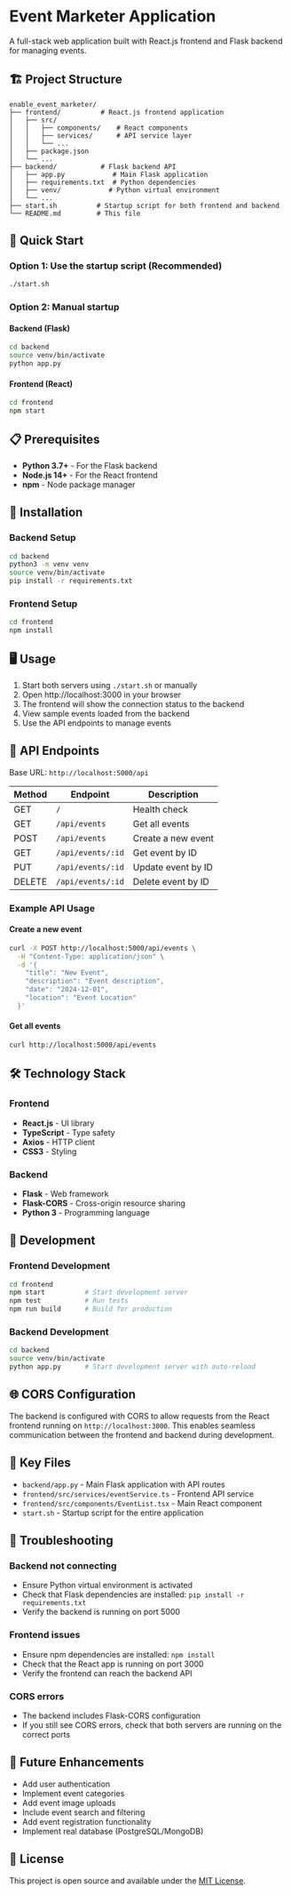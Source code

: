 # Event Marketer Application

A full-stack web application built with React.js frontend and Flask backend for managing events.

## 🏗️ Project Structure

```
enable_event_marketer/
├── frontend/          # React.js frontend application
│   ├── src/
│   │   ├── components/    # React components
│   │   ├── services/      # API service layer
│   │   └── ...
│   ├── package.json
│   └── ...
├── backend/           # Flask backend API
│   ├── app.py            # Main Flask application
│   ├── requirements.txt  # Python dependencies
│   ├── venv/            # Python virtual environment
│   └── ...
├── start.sh          # Startup script for both frontend and backend
└── README.md         # This file
```

## 🚀 Quick Start

### Option 1: Use the startup script (Recommended)
```bash
./start.sh
```

### Option 2: Manual startup

#### Backend (Flask)
```bash
cd backend
source venv/bin/activate
python app.py
```

#### Frontend (React)
```bash
cd frontend
npm start
```

## 📋 Prerequisites

- **Python 3.7+** - For the Flask backend
- **Node.js 14+** - For the React frontend
- **npm** - Node package manager

## 🔧 Installation

### Backend Setup
```bash
cd backend
python3 -m venv venv
source venv/bin/activate
pip install -r requirements.txt
```

### Frontend Setup
```bash
cd frontend
npm install
```

## 🖥️ Usage

1. Start both servers using `./start.sh` or manually
2. Open http://localhost:3000 in your browser
3. The frontend will show the connection status to the backend
4. View sample events loaded from the backend
5. Use the API endpoints to manage events

## 🔗 API Endpoints

Base URL: `http://localhost:5000/api`

| Method | Endpoint | Description |
|--------|----------|-------------|
| GET | `/` | Health check |
| GET | `/api/events` | Get all events |
| POST | `/api/events` | Create a new event |
| GET | `/api/events/:id` | Get event by ID |
| PUT | `/api/events/:id` | Update event by ID |
| DELETE | `/api/events/:id` | Delete event by ID |

### Example API Usage

#### Create a new event
```bash
curl -X POST http://localhost:5000/api/events \
  -H "Content-Type: application/json" \
  -d '{
    "title": "New Event",
    "description": "Event description",
    "date": "2024-12-01",
    "location": "Event Location"
  }'
```

#### Get all events
```bash
curl http://localhost:5000/api/events
```

## 🛠️ Technology Stack

### Frontend
- **React.js** - UI library
- **TypeScript** - Type safety
- **Axios** - HTTP client
- **CSS3** - Styling

### Backend
- **Flask** - Web framework
- **Flask-CORS** - Cross-origin resource sharing
- **Python 3** - Programming language

## 🔄 Development

### Frontend Development
```bash
cd frontend
npm start          # Start development server
npm test           # Run tests
npm run build      # Build for production
```

### Backend Development
```bash
cd backend
source venv/bin/activate
python app.py      # Start development server with auto-reload
```

## 🌐 CORS Configuration

The backend is configured with CORS to allow requests from the React frontend running on `http://localhost:3000`. This enables seamless communication between the frontend and backend during development.

## 📂 Key Files

- `backend/app.py` - Main Flask application with API routes
- `frontend/src/services/eventService.ts` - Frontend API service
- `frontend/src/components/EventList.tsx` - Main React component
- `start.sh` - Startup script for the entire application

## 🐛 Troubleshooting

### Backend not connecting
- Ensure Python virtual environment is activated
- Check that Flask dependencies are installed: `pip install -r requirements.txt`
- Verify the backend is running on port 5000

### Frontend issues
- Ensure npm dependencies are installed: `npm install`
- Check that the React app is running on port 3000
- Verify the frontend can reach the backend API

### CORS errors
- The backend includes Flask-CORS configuration
- If you still see CORS errors, check that both servers are running on the correct ports

## 🚧 Future Enhancements

- Add user authentication
- Implement event categories
- Add event image uploads
- Include event search and filtering
- Add event registration functionality
- Implement real database (PostgreSQL/MongoDB)

## 📝 License

This project is open source and available under the [MIT License](LICENSE).
